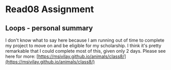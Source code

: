 # Read08 Assignment
## Loops - personal summary

I don't know what to say here because I am running out of time to complete my project to move on and be eligible for my scholarship. I think it's pretty remarkable that I could complete most of this, given only 2 days. Please see here for more: [https://msivilay.github.io/animals/class8/](https://msivilay.github.io/animals/class8/)
